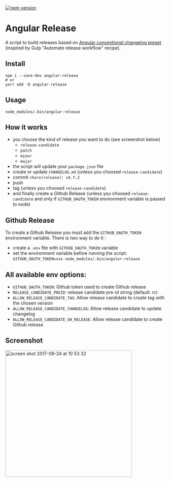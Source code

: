 [<img alt="npm version" src="https://img.shields.io/npm/v/angular-release.svg"/>](https://www.npmjs.com/package/angular-release)

# Angular Release

A script to build releases based on [Angular conventional changelog preset](https://github.com/conventional-changelog/conventional-changelog/blob/master/packages/conventional-changelog-angular/convention.md) (inspired by Gulp "Automate release workflow" recipe).

## Install

```
npm i --save-dev angular-release
# or
yarr add -D angular-release
```

## Usage

```
node_modules/.bin/angular-release
```

## How it works

- you choose the kind of release you want to do (see screenshot below)
  - `release-candidate`
  - `patch`
  - `minor`
  - `major`
- the script will update your `package.json` file
- create or update `CHANGELOG.md` (unless you choosed `release-candidate`)
- commit `chore(release): vX.Y.Z`
- push
- tag (unless you choosed `release-candidate`)
- and finally create a Github Release (unless you choosed `release-candidate` and only if `GITHUB_OAUTH_TOKEN` environment variable is passed to node)

## Github Release

To create a Github Release you must add the `GITHUB_OAUTH_TOKEN` environment variable. There is two way to do it :
- create a `.env` file with `GITHUB_OAUTH_TOKEN` variable
- set the environment variable before running the script: `GITHUB_OAUTH_TOKEN=xxx node_modules/.bin/angular-release`


## All available env options:

- `GITHUB_OAUTH_TOKEN`: Github token used to create Github release
- `RELEASE_CANDIDATE_PREID`: release candidate pre-id string (default: rc)
- `ALLOW_RELEASE_CANDIDATE_TAG`: Allow release candidate to create tag with the chosen version
- `ALLOW_RELEASE_CANDIDATE_CHANGELOG`: Allow release candidate to update changelog
- `ALLOW_RELEASE_CANDIDATE_GH_RELEASE`: Allow release candidate to create Github release

## Screenshot

<img width="399" alt="screen shot 2017-09-24 at 10 53 32" src="https://user-images.githubusercontent.com/204520/30780963-d6494e6e-a116-11e7-9a5d-c037145033c8.png">
